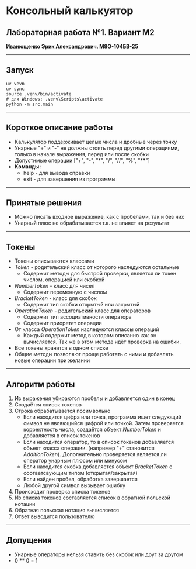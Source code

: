 # Консольный калькуятор
## Лабораторная работа №1. Вариант M2
**Иванющенко Эрик Александрович. М8О-104БВ-25**

---
## Запуск
```
uv vevn
uv sync
source .venv/bin/activate
# для Windows: .venv\Scripts\activate
python -m src.main
```

---
## Короткое описание работы
- Калькулятор поддерживает целые числа и дробные через точку
- Унарные "+" и "-" не должны стоять перед другими операциями, только в начале выражения, перед или после скобки
- Допустимые операции ["+", "-", "*", "/", "//", "%", "**"]
- **Команды:**
    - help - для вывода справки
    - exit - для завершения из программы

---
## Принятые решения
- Можно писать входное выражение, как с пробелами, так и без них
- Унарный плюс не обрабатывается т.к. не влияет на результат

---
## Токены
- Токены описываются классами
- *Token* - родительский класс от которого наследуются остальные
    - Содержит методы для быстрой проверки, является ли токен числом, операцией или скобкой
- *NumberToken* - класс для чисел
    - Содержит переменную с числом
- *BracketToken* - класс для скобок
    - Содержит тип скобки открытый или закрытый
- *OperationToken* - родительский класс для операторов
    - Содержит тип ассоциативности оператора
    - Содержит приоретет операции
- От класса *OperationToken* наследуются классы операций
    - Каждый содержит метод в котором описанно как он вычисляется. Так же в этом методе идёт проверка на ошибки.
- Все токены хранятся в одном списке
- Общие методы позволяют проще работать с ними и добавлять новые операции при желании

---
## Алгоритм работы
1) Из выражения убираются пробелы и добавляется один в конец
2) Создаётся список токенов
3) Строка обрабатывается посимвольно
    - Если находится цифра или точка, программа ищет следующий символ не являющийся цифрой или точкой. Затем проверяется корректность числа, создаётся объект *NumberToken* и добавляется в список токенов
    - Если находится оператор, то в список токенов добавляется объект класса операции. (например "+" становится *AdditionToken*). Дополнительно проверяется является ли оператор унарным плюсом или минусом
    - Если находится скобка добавляется объект *BracketToken* с соответсвующим типом (открытая/закрытая)
    - Если найден пробел, обработка завершается
    - Любой другой символ вызывает ошибку
4) Происходит проверка списка токенов
5) Из списка токенов составляется список в обратной польской нотации
6) Обратная польская нотация вычисляется
7) Ответ выводится пользователю

---
## Допущения
- Унарные операторы нельзя ставить без скобок или друг за другом
- 0 ** 0 = 1
